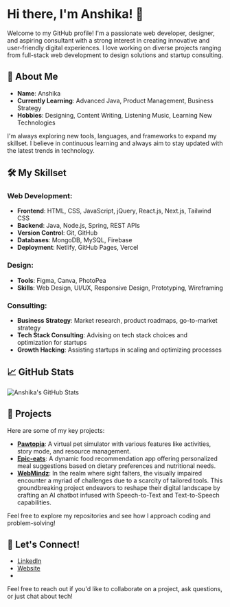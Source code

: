 # Hi there, I'm Anshika! 👋

Welcome to my GitHub profile! I'm a passionate web developer, designer, and aspiring consultant with a strong interest in creating innovative and user-friendly digital experiences. I love working on diverse projects ranging from full-stack web development to design solutions and startup consulting.

## 🚀 About Me

- **Name**: Anshika
- **Currently Learning**: Advanced Java, Product Management, Business Strategy
- **Hobbies**: Designing, Content Writing, Listening Music, Learning New Technologies

I'm always exploring new tools, languages, and frameworks to expand my skillset. I believe in continuous learning and always aim to stay updated with the latest trends in technology.

## 🛠️ My Skillset

### **Web Development**:
- **Frontend**: HTML, CSS, JavaScript, jQuery, React.js, Next.js, Tailwind CSS
- **Backend**: Java, Node.js, Spring, REST APIs
- **Version Control**: Git, GitHub
- **Databases**: MongoDB, MySQL, Firebase
- **Deployment**: Netlify, GitHub Pages, Vercel

### **Design**:
- **Tools**: Figma, Canva, PhotoPea
- **Skills**: Web Design, UI/UX, Responsive Design, Prototyping, Wireframing

### **Consulting**:
- **Business Strategy**: Market research, product roadmaps, go-to-market strategy
- **Tech Stack Consulting**: Advising on tech stack choices and optimization for startups
- **Growth Hacking**: Assisting startups in scaling and optimizing processes

## 📈 GitHub Stats

![Anshika's GitHub Stats](https://github-readme-stats.vercel.app/api?username=Anshika75&show_icons=true&count_private=true&hide=prs&hide_title=true)

## 📂 Projects

Here are some of my key projects:

- **[Pawtopia](https://github.com/Anshika75/PawTopia)**: A virtual pet simulator with various features like activities, story mode, and resource management.
- **[Epic-eats](https://github.com/Anshika75/Epic-Eats)**: A dynamic food recommendation app offering personalized meal suggestions based on dietary preferences and nutritional needs.
- **[WebMindz](https://github.com/Anshika75/WebMindz)**: In the realm where sight falters, the visually impaired encounter a myriad of challenges due to a scarcity of tailored tools. This groundbreaking project endeavors to reshape their digital landscape by crafting an AI chatbot infused with Speech-to-Text and Text-to-Speech capabilities.

Feel free to explore my repositories and see how I approach coding and problem-solving!

## 🤝 Let's Connect!

- [LinkedIn](https://www.linkedin.com/in/Anshika75)
- [Website]([https://yourwebsite.com](https://anshika-web-artistry.netlify.app/))
- 
Feel free to reach out if you'd like to collaborate on a project, ask questions, or just chat about tech!

